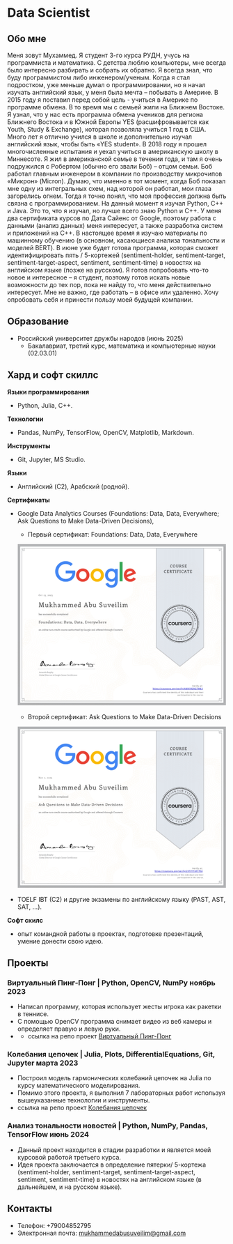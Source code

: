 # Data Scientist

## Обо мне

Меня зовут Мухаммед. Я студент 3-го курса РУДН, учусь на программиста и математика. С детства люблю компьютеры, мне всегда было интересно разбирать и собрать их обратно. Я всегда знал, что буду программистом либо инженером/ученым. Когда я стал подростком, уже меньше думал о программировании, но я начал изучать английский язык, у меня была мечта – побывать в Америке. В 2015 году я поставил перед собой цель - учиться в Америке по программе обмена. В то время мы с семьей жили на Ближнем Востоке. Я узнал, что у нас есть программа обмена учеников для региона Ближнего Востока и в Южной Европы YES (расшифровывается как Youth, Study &amp; Exchange), которая позволяла учиться 1 год в США. Много лет я отлично учился в школе и дополнительно изучал английский язык, чтобы быть «YES student». В 2018 году я прошел многочисленные испытания и уехал учиться в американскую школу в Миннесоте. Я жил в американской семье в течении года, и там я очень подружился с Робертом (обычно его звали Боб) – отцом семьи. Боб работал главным инженером в компании по производству микрочипов «Микрон» (Micron). Думаю, что именно в тот момент, когда Боб показал мне одну из интегральных схем, над которой он работал, мои глаза загорелись огнем. Тогда я точно понял, что моя профессия должна быть связна с программированием.
На данный момент я изучал Python, C++ и Java. Это то, что я изучал, но лучше всего знаю Python и C++. У меня два сертификата курсов по Дата Сайенс от Google, поэтому работа с данными (анализ данных) меня интересует, а также разработка систем и приложений на C++. В настоящее время я изучаю материалы по машинному обучению (в основном, касающиеся анализа тональности и моделей BERT). В июне уже будет готова программа, которая сможет идентифицировать пять / 5-кортежей (sentiment-holder, sentiment-target, sentiment-target-aspect, sentiment, sentiment-time) в новостях на английском языке (позже на русском). Я готов попробовать что-то новое и интересное – я студент, поэтому готов искать новые возможности до тех пор, пока не найду то, что меня действительно интересует. Мне не важно, где работать – в офисе или удаленно. Хочу опробовать себя и принести пользу моей будущей компании.

## Образование 			        		
- Российский университет дружбы народов (июнь 2025)
	- Бакалавриат, третий курс, математика и компьютерные науки (02.03.01)


## Хард и софт скиллс
**Языки программирования**
- Python, Julia, C++.

**Технологии**
- Pandas, NumPy, TensorFlow, OpenCV, Matplotlib, Markdown.

**Инструменты**
- Git, Jupyter, MS Studio.

**Языки**
- Английский (C2), Арабский (родной).

**Сертификаты**
- Google Data Analytics Courses (Foundations: Data, Data, Everywhere; Ask
Questions to Make Data-Driven Decisions),

	- Первый сертификат: Foundations: Data, Data, Everywhere
	
	![Foundations: Data, Data, Everywhere](/assets/img/coursera_certificate_01.jpg)

	- Второй сертификат: Ask Questions to Make Data-Driven Decisions
	
	![Ask Questions to Make Data-Driven Decisions](/assets/img/coursera_certificate_02.jpg)

- TOELF IBT (C2) и другие экзамены по английскому
языку (PAST, AST, SAT, …).

**Софт скилс**
- опыт командной работы в проектах, подготовке презентаций, умение донести
свою идею.

## Проекты
### Виртуальный Пинг-Понг | Python, OpenCV, NumPy ноябрь 2023

- Написал программу, которая использует жесты игрока как ракетки в теннисе.
- С помощью OpenCV программа снимает видео из веб камеры и определяет правую и
левую руки.
- - ссылка на репо проект [Виртуальный Пинг-Понг](https://github.com/Mukhammed-Abu-Suveilim/ComputerVision/tree/main/PingPongGame)
### Колебания цепочек | Julia, Plots, DifferentialEquations, Git, Jupyter марта 2023
- Построил модель гармонических колебаний цепочек на Julia по курсу
математического моделирования.
- Помимо этого проекта, я выполнил 7 лабораторных работ используя вышеуказанные
технологии и инструменты.
- ссылка на репо проект [Колебания цепочек](https://github.com/Mukhammed-Abu-Suveilim/study_2023-2024_mathmod/tree/master/group-project)

### Анализ тональности новостей | Python, NumPy, Pandas, TensorFlow июнь 2024
- Данный проект находится в стадии разработки и является моей курсовой работой
третьего курса.
- Идея проекта заключается в определение пятерки/ 5-кортежа (sentiment-holder,
sentiment-target, sentiment-target-aspect, sentiment, sentiment-time) в новостях на
английском языке (в дальнейшем, и на русском языке).

## Контакты
- Телефон: +79004852795
- Электронная почта: mukhammedabusuveilim@gmail.com  